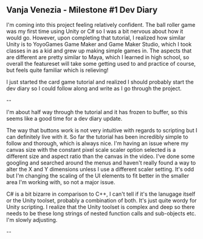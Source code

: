 ## Vanja Venezia - Milestone #1 Dev Diary

I'm coming into this project feeling relatively confident. The ball roller game was my first time using Unity or C# so I was a bit nervous about how it would go. However, upon completing that tutorial, I realized how similar Unity is to YoyoGames Game Maker and Game Maker Studio, which I took classes in as a kid and grew up making simple games in. The aspects that are different are pretty similar to Maya, which I learned in high school, so overall the featureset will take some getting used to and practice of course, but feels quite familiar which is relieving!

I just started the card game tutorial and realized I should probably start the dev diary so I could follow along and write as I go through the project.

--

I'm about half way through the tutorial and it has frozen to buffer, so this seems like a good time for a dev diary update.

The way that buttons work is not very intuitive with regards to scripting but I can definitely live with it. So far the tutorial has been incredibly simple to follow and thorough, which is always nice. I'm having an issue where my canvas size with the constant pixel scale scaler option selected is a different size and aspect ratio than the canvas in the video. I've done some googling and searched around the menus and haven't really found a way to alter the X and Y dimensions unless I use a different scaler setting. It's odd but I'm changing the scaling of the UI elements to fit better in the smaller area I'm working with, so not a major issue.

C# is a bit bizarre in comparison to C++, I can't tell if it's the lanugage itself or the Unity toolset, probably a combination of both. It's just quite wordy for Unity scripting. I realize that the Unity toolset is complex and deep so there needs to be these long strings of nested function calls and sub-objects etc. I'm slowly adjusting.

--

